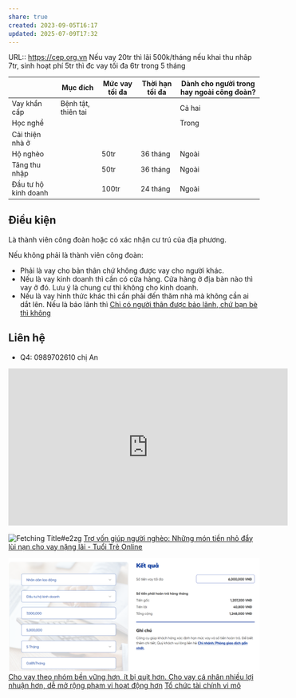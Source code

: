 ```yaml
---
share: true
created: 2023-09-05T16:17
updated: 2025-07-09T17:32
---
```

URL:: https://cep.org.vn
Nếu vay 20tr thì lãi 500k/tháng 
nếu khai thu nhâp 7tr, sinh hoạt phí 5tr thì đc vay tối đa 6tr trong 5 tháng

|                      | Mục đích            | Mức vay tối đa | Thời hạn tối đa | Dành cho người trong hay ngoài công đoàn? |
| -------------------- | ------------------- | -------------- | --------------- | ----------------------------------------- |
| Vay khẩn cấp         | Bệnh tật, thiên tai |                |                 | Cả hai                                    |
| Học nghề             |                     |                |                 | Trong                                     |
| Cải thiện nhà ở      |                     |                |                 |                                           |
| Hộ nghèo             |                     | 50tr           | 36 tháng        | Ngoài                                     |
| Tăng thu nhập        |                     | 50tr           | 36 tháng        | Ngoài                                     |
| Đầu tư hộ kinh doanh |                     | 100tr          | 24 tháng        | Ngoài                                     |

## Điều kiện
Là thành viên công đoàn hoặc có xác nhận cư trú của địa phương.

Nếu không phải là thành viên công đoàn:
- Phải là vay cho bản thân chứ không được vay cho người khác. 
- Nếu là vay kinh doanh thì cần có cửa hàng. Cửa hàng ở địa bàn nào thì vay ở đó. Lưu ý là chung cư thì không cho kinh doanh.
- Nếu là vay hình thức khác thì cần phải đến thăm nhà mà không cần ai dắt lên. Nếu là bảo lãnh thì [Chỉ có người thân được bảo lãnh, chứ bạn bè thì không](../../../Lu%E1%BA%ADt,%20qu%E1%BA%A3n%20l%C3%BD%20nh%C3%A0%20n%C6%B0%E1%BB%9Bc/Ch%E1%BB%89%20c%C3%B3%20ng%C6%B0%E1%BB%9Di%20th%C3%A2n%20%C4%91%C6%B0%E1%BB%A3c%20b%E1%BA%A3o%20l%C3%A3nh,%20ch%E1%BB%A9%20b%E1%BA%A1n%20b%C3%A8%20th%C3%AC%20kh%C3%B4ng.md)
## Liên hệ
- Q4: 0989702610 chị An

<iframe width="560" height="315" src="https://www.youtube.com/embed/watch?v=6DSN40IRjYE" title="YouTube video player" frameborder="0" allow="accelerometer; autoplay; clipboard-write; encrypted-media; gyroscope; picture-in-picture; web-share" referrerpolicy="strict-origin-when-cross-origin" allowfullscreen></iframe>

![Fetching Title#e2zg](https://www.youtube.com/watch?v=cSImIy8wKkc)
[Trợ vốn giúp người nghèo: Những món tiền nhỏ đẩy lùi nạn cho vay nặng lãi - Tuổi Trẻ Online](https://tuoitre.vn/tro-von-giup-nguoi-ngheo-nhung-mon-tien-nho-day-lui-nan-cho-vay-nang-lai-20220612094859913.htm)

![Pasted image 20240620101103.png](../../../../assets/attachments/Pasted%20image%2020240620101103.png)
[Cho vay theo nhóm bền vững hơn, ít bị quịt hơn. Cho vay cá nhân nhiều lợi nhuận hơn, dễ mở rộng phạm vi hoạt động hơn](../../../../%E2%9A%A1Hi%E1%BB%83u%20bi%E1%BA%BFt%20s%C3%A2u/T%E1%BB%95%20ch%E1%BB%A9c%20t%C3%A0i%20ch%C3%ADnh/T%E1%BB%95%20ch%E1%BB%A9c%20t%C3%ADn%20d%E1%BB%A5ng/Cho%20vay%20theo%20nh%C3%B3m%20b%E1%BB%81n%20v%E1%BB%AFng%20h%C6%A1n,%20%C3%ADt%20b%E1%BB%8B%20qu%E1%BB%8Bt%20h%C6%A1n.%20Cho%20vay%20c%C3%A1%20nh%C3%A2n%20nhi%E1%BB%81u%20l%E1%BB%A3i%20nhu%E1%BA%ADn%20h%C6%A1n,%20d%E1%BB%85%20m%E1%BB%9F%20r%E1%BB%99ng%20ph%E1%BA%A1m%20vi%20ho%E1%BA%A1t%20%C4%91%E1%BB%99ng%20h%C6%A1n.md)
[Tổ chức tài chính vi mô](./index.md)
